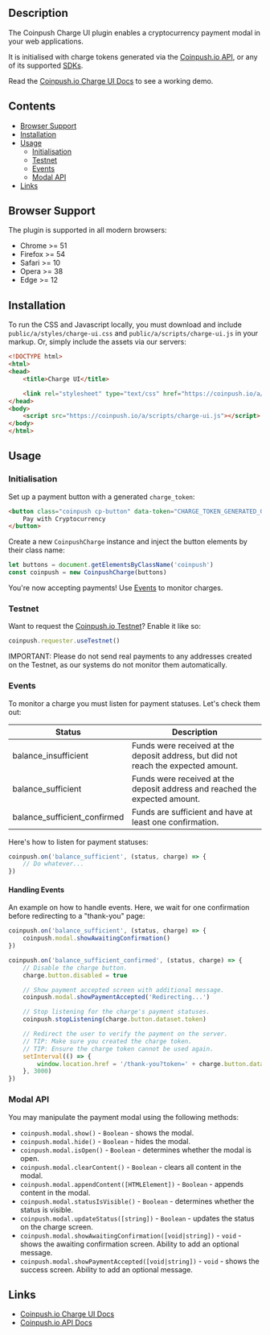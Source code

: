 ## Description

The Coinpush Charge UI plugin enables a cryptocurrency payment modal in your web applications.

It is initialised with charge tokens generated via the [Coinpush.io API](https://coinpush.io/docs/api#approach-b), or any of its supported [SDKs](https://coinpush.io/library).

Read the [Coinpush.io Charge UI Docs](https://coinpush.io/docs/charge) to see a working demo.

## Contents

* [Browser Support](#browser-support)
* [Installation](#installation)
* [Usage](#usage)
    * [Initialisation](#initialisation)
    * [Testnet](#testnet)
    * [Events](#events)
    * [Modal API](#modal-api)
* [Links](#links)

## Browser Support

The plugin is supported in all modern browsers:

* Chrome >= 51
* Firefox >= 54
* Safari >= 10
* Opera >= 38
* Edge >= 12

## Installation

To run the CSS and Javascript locally, you must download and include `public/a/styles/charge-ui.css` and `public/a/scripts/charge-ui.js` in your markup. Or, simply include the assets via our servers:

```html
<!DOCTYPE html>
<html>
<head>
    <title>Charge UI</title>

    <link rel="stylesheet" type="text/css" href="https://coinpush.io/a/styles/charge-ui.css">
</head>
<body>
    <script src="https://coinpush.io/a/scripts/charge-ui.js"></script>
</body>
</html>
```

## Usage

### Initialisation

Set up a payment button with a generated `charge_token`:

```html
<button class="coinpush cp-button" data-token="CHARGE_TOKEN_GENERATED_ON_THE_SERVER">
    Pay with Cryptocurrency
</button>
```

Create a new `CoinpushCharge` instance and inject the button elements by their class name:

```js
let buttons = document.getElementsByClassName('coinpush')
const coinpush = new CoinpushCharge(buttons)
```

You're now accepting payments! Use [Events](#events) to monitor charges.

### Testnet

Want to request the [Coinpush.io Testnet](https://coinpush.io/api/testnet)? Enable it like so:

```js
coinpush.requester.useTestnet()
```

IMPORTANT: Please do not send real payments to any addresses created on the Testnet, as our systems do not monitor them automatically.

### Events

To monitor a charge you must listen for payment statuses. Let's check them out:

| Status | Description |
| ------ | ----------- |
| balance_insufficient | Funds were received at the deposit address, but did not reach the expected amount. |
| balance_sufficient | Funds were received at the deposit address and reached the expected amount. |
| balance_sufficient_confirmed | Funds are sufficient and have at least one confirmation. |

Here's how to listen for payment statuses:

```js
coinpush.on('balance_sufficient', (status, charge) => {
    // Do whatever...
})
```

#### Handling Events

An example on how to handle events. Here, we wait for one confirmation before redirecting to a "thank-you" page:

```js
coinpush.on('balance_sufficient', (status, charge) => {
    coinpush.modal.showAwaitingConfirmation()
})

coinpush.on('balance_sufficient_confirmed', (status, charge) => {
    // Disable the charge button.
    charge.button.disabled = true

    // Show payment accepted screen with additional message.
    coinpush.modal.showPaymentAccepted('Redirecting...')

    // Stop listening for the charge's payment statuses.
    coinpush.stopListening(charge.button.dataset.token)

    // Redirect the user to verify the payment on the server.
    // TIP: Make sure you created the charge token.
    // TIP: Ensure the charge token cannot be used again.
    setInterval(() => {
        window.location.href = '/thank-you?token=' + charge.button.dataset.token
    }, 3000)
})
```

### Modal API

You may manipulate the payment modal using the following methods:

* `coinpush.modal.show()` - `Boolean` - shows the modal.
* `coinpush.modal.hide()` - `Boolean` - hides the modal.
* `coinpush.modal.isOpen()` - `Boolean` - determines whether the modal is open.
* `coinpush.modal.clearContent()` - `Boolean` - clears all content in the modal.
* `coinpush.modal.appendContent([HTMLElement])` - `Boolean` - appends content in the modal.
* `coinpush.modal.statusIsVisible()` - `Boolean` - determines whether the status is visible.
* `coinpush.modal.updateStatus([string])` - `Boolean` - updates the status on the charge screen.
* `coinpush.modal.showAwaitingConfirmation([void|string])`  - `void` - shows the awaiting confirmation screen. Ability to add an optional message.
* `coinpush.modal.showPaymentAccepted([void|string])` - `void` - shows the success screen. Ability to add an optional message.

## Links

* [Coinpush.io Charge UI Docs](https://coinpush.io/docs/charge)
* [Coinpush.io API Docs](https://coinpush.io/docs/api)